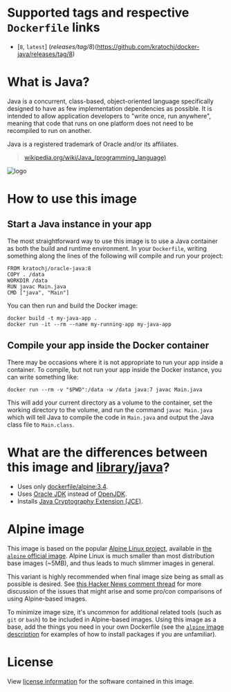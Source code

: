 # Supported tags and respective `Dockerfile` links

-	[`8`, `latest`] (*releases/tag/8*)(https://github.com/kratochj/docker-java/releases/tag/8)

# What is Java?

Java is a concurrent, class-based, object-oriented language specifically designed to have as few implementation dependencies as possible. It is intended to allow application developers to "write once, run anywhere", meaning that code that runs on one platform does not need to be recompiled to run on another.

Java is a registered trademark of Oracle and/or its affiliates.

> [wikipedia.org/wiki/Java_(programming_language)](http://en.wikipedia.org/wiki/Java_%28programming_language%29)

![logo](https://raw.githubusercontent.com/docker-library/docs/master/java/logo.png)

# How to use this image

## Start a Java instance in your app

The most straightforward way to use this image is to use a Java container as both the build and runtime environment. In your `Dockerfile`, writing something along the lines of the following will compile and run your project:

	FROM kratochj/oracle-java:8
	COPY . /data
	WORKDIR /data
	RUN javac Main.java
	CMD ["java", "Main"]

You can then run and build the Docker image:

	docker build -t my-java-app .
	docker run -it --rm --name my-running-app my-java-app

## Compile your app inside the Docker container

There may be occasions where it is not appropriate to run your app inside a container. To compile, but not run your app inside the Docker instance, you can write something like:

	docker run --rm -v "$PWD":/data -w /data java:7 javac Main.java

This will add your current directory as a volume to the container, set the working directory to the volume, and run the command `javac Main.java` which will tell Java to compile the code in `Main.java` and output the Java class file to `Main.class`.

# What are the differences between this image and [library/java](https://github.com/dockerfile/java)?

* Uses only [dockerfile/alpine:3.4](https://hub.docker.com/_/alpine/).
* Uses [Oracle JDK](http://www.oracle.com/technetwork/pt/java/javase/downloads/index.html) instead of [OpenJDK](http://openjdk.java.net/).
* Installs [Java Cryptography Extension (JCE)](http://www.oracle.com/technetwork/java/javase/downloads/jce8-download-2133166.html).

# Alpine image

This image is based on the popular [Alpine Linux project](http://alpinelinux.org), available in [the `alpine` official image](https://hub.docker.com/_/alpine). Alpine Linux is much smaller than most distribution base images (~5MB), and thus leads to much slimmer images in general.

This variant is highly recommended when final image size being as small as possible is desired. See [this Hacker News comment thread](https://news.ycombinator.com/item?id=10782897) for more discussion of the issues that might arise and some pro/con comparisons of using Alpine-based images.

To minimize image size, it's uncommon for additional related tools (such as `git` or `bash`) to be included in Alpine-based images. Using this image as a base, add the things you need in your own Dockerfile (see the [`alpine` image description](https://hub.docker.com/_/alpine/) for examples of how to install packages if you are unfamiliar).

# License

View [license information](http://www.oracle.com/technetwork/java/javase/terms/license/index.html) for the software contained in this image.
